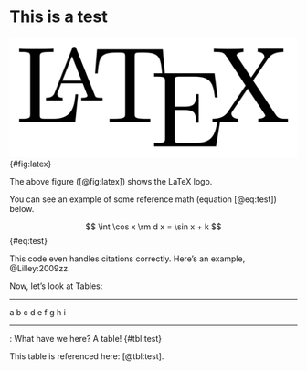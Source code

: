This is a test
==============



![The LaTeX logo](test.png){#fig:latex}



The above figure ([@fig:latex]) shows the LaTeX logo.

You can see an example of some reference math (equation [@eq:test])
below.


$$
	\int \cos x \rm d x = \sin x + k
$$ {#eq:test}


This code even handles citations correctly. Here’s an example,
@Lilley:2009zz.

Now, let’s look at Tables:



  --- --- ---
   a   b   c
   d   e   f
   g   h   i
  --- --- ---



: What have we here? A table! {#tbl:test}


This table is referenced here: [@tbl:test].
